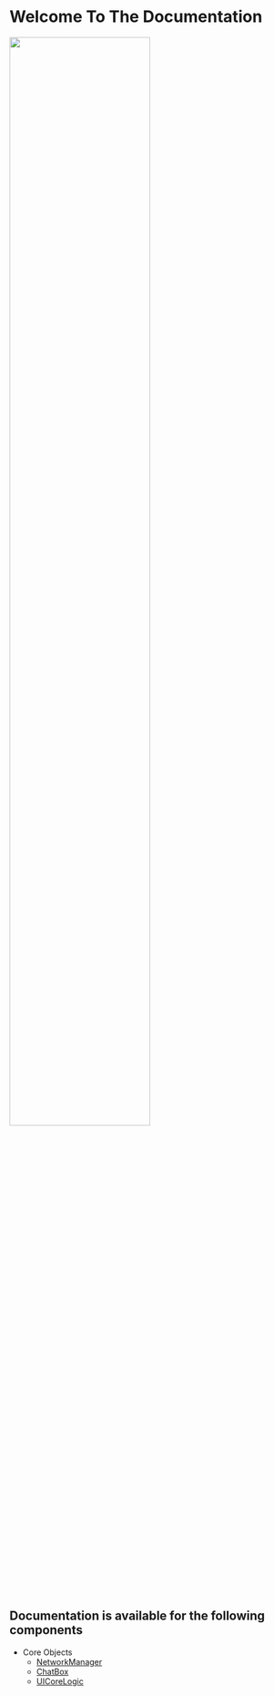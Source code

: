 <p align="center">
<h1> Welcome To The Documentation </h1>

<img src="https://i.imgur.com/e7hkanq.png" width="70%">
</p>

## Documentation is available for the following components

- Core Objects
	- [NetworkManager](networkmanager.md)
	- [ChatBox](chatbox.md)
	- [UICoreLogic](uicorelogic.md)
